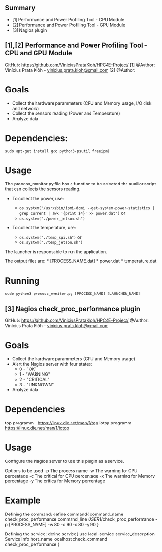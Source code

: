 ## Summary

* [1] Performance and Power Profiling Tool - CPU Module
* [2] Performance and Power Profiling Tool - GPU Module
* [3] Nagios plugin


## [1],[2] Performance and Power Profiling Tool - CPU and GPU Module

GitHub:	https://github.com/ViniciusPrataKloh/HPC4E-Project/
[1] @Author: Vinícius Prata Klôh - vinicius.prata.kloh@gmail.com
[2] @Author:

# Goals

* Collect the hardware parammeters (CPU and Memory usage, I/O disk and network)
* Collect the sensors reading (Power and Temperature)
* Analyze data

# Dependencies:

```shell
sudo apt-get install gcc python3-psutil freeipmi
```

# Usage

The process_monitor.py file has a function to be selected the auxiliar script that can collects the sensors reading.

* To collect the power, use:
	- `os.system("/usr/sbin/ipmi-dcmi --get-system-power-statistics | grep Current | awk '{print $4}' >> power.dat")`
	or
	- `os.system("./power_jetson.sh")`

* To collect the temperature, use:
	- `os.system("./temp_sgi.sh")`
	or
	- `os.system("./temp_jetson.sh")`

The launcher is responsable to run the application.

The output files are:
	* [PROCESS_NAME.dat]
	* power.dat
	* temperature.dat

# Running

```shell
sudo python3 process_monitor.py [PROCESS_NAME] [LAUNCHER_NAME]
```


## [3] Nagios check_proc_performance plugin

GitHub: https://github.com/ViniciusPrataKloh/HPC4E-Project/
@Author: Vinícius Prata Klôh - vinicius.prata.kloh@gmail.com

# Goals

* Collect the hardware parammeters (CPU and Memory usage)
* Alert the Nagios server with four states:
	* 0 - "OK"
	* 1 - "WARNING"
	* 2 - "CRITICAL"
	* 3 - "UNKNOWN"
* Analyze data

# Dependencies

top programm - https://linux.die.net/man/1/top
iotop programm - https://linux.die.net/man/1/iotop

# Usage

Configure the Nagios server to use this plugin as a service.

Options to be used
	-p The process name
	-w The warning for CPU percentage
	-c The critical for CPU percentage
	-x The warning for Memory percentage
	-y The critica for Memory percentage

# Example

Defining the command:
	define command{
		command_name	check_proc_performance
		command_line	$USER1$/check_proc_performance -p [PROCESS_NAME] -w 80 -c 90 -x 80 -y 90
	}

Defining the service:
	define service{
		use			local-service
		service_description	Service Info
		host_name		localhost
		check_command		check_proc_performance
	}
